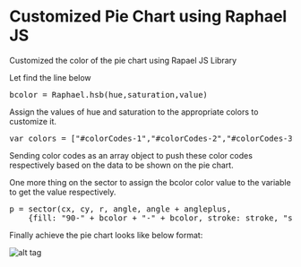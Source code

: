 # Customized Pie Chart using Raphael JS

Customized the color of the pie chart using Rapael JS Library

Let find the line below 

<pre>bcolor = Raphael.hsb(hue,saturation,value)</pre>

Assign the values of hue and saturation to the appropriate colors to customize it.

<pre>var colors = ["#colorCodes-1","#colorCodes-2","#colorCodes-3","#colorCodes-4"];</pre>

Sending color codes as an array object to push these color codes respectively based on the data to be shown on the pie chart. 

One more thing on the sector to assign the bcolor color value to the variable to get the value respectively.

<pre>p = sector(cx, cy, r, angle, angle + angleplus, 
    {fill: "90-" + bcolor + "-" + bcolor, stroke: stroke, "stroke-width": 1})</pre>
    
Finally achieve the pie chart looks like below format:

![alt tag](https://github.com/mramkumar-mani/customized-pie-chart-raphaeljs/blob/master/pie-chart.png)
